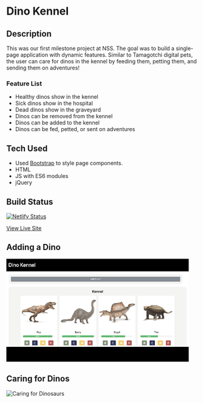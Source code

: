 # Dino Kennel

## Description

This was our first milestone project at NSS. The goal was to build a single-page application with dynamic features. Similar to Tamagotchi digital pets, the user can care for dinos in the kennel by feeding them, petting them, and sending them on adventures!

### Feature List

- Healthy dinos show in the kennel
- Sick dinos show in the hospital
- Dead dinos show in the graveyard
- Dinos can be removed from the kennel
- Dinos can be added to the kennel
- Dinos can be fed, petted, or sent on adventures

## Tech Used

- Used [Bootstrap](https://getbootstrap.com/) to style page components.
- HTML
- JS with ES6 modules
- jQuery

## Build Status

[![Netlify Status](https://api.netlify.com/api/v1/badges/16cdc724-484b-4d95-9975-0ba4a195420b/deploy-status)](https://app.netlify.com/sites/dino-kennel-kaitvan/deploys)

[View Live Site](https://dino-kennel-kaitvan.netlify.app/)

## Adding a Dino

![Add a Dinosaur](/assets/readme/add-dino.gif)

## Caring for Dinos

![Caring for Dinosaurs](/assets/readme/care-for-dino.gif)
